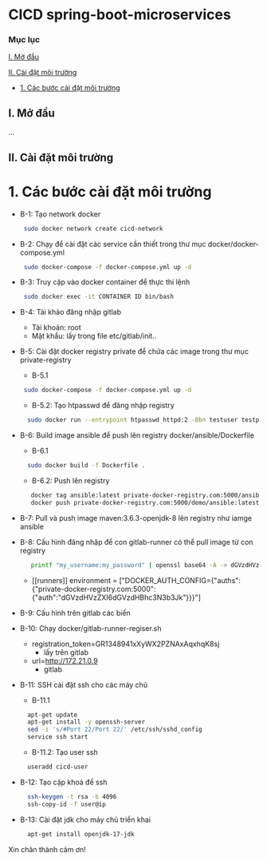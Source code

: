 # CICD spring-boot-microservices
### Mục lục

[I. Mở đầu](#modau)

[II. Cài đặt môi trường](#caidat)
- [1. Các bước cài đặt môi trường](#cacbuoccaidat)


<a name="modau"></a>
## I. Mở đầu
...
<a name="caidat"></a>
## II. Cài đặt môi trường
<a name="cacbuoccaidat"></a>
# 1. Các bước cài đặt môi trường
- B-1: Tạo network docker
     ```sh
      sudo docker network create cicd-network
     ```
- B-2: Chạy để cài đặt các service cần thiết trong thư mục docker/docker-compose.yml
     ```sh
      sudo docker-compose -f docker-compose.yml up -d
     ```
    
- B-3: Truy cập vào docker container để thực thi lệnh
     ```sh
      sudo docker exec -it CONTAINER ID bin/bash
     ```
	
- B-4: Tài khảo đăng nhập gitlab
    - Tài khoản: root
    - Mật khẩu: lấy trong file etc/gitlab/init..

- B-5: Cài đặt docker registry private để chứa các image trong thư mục private-registry
     - B-5.1 
     ```sh
      sudo docker-compose -f docker-compose.yml up -d
     ```
     - B-5.2: Tạo htpasswd để đăng nhập registry
     ```sh
       sudo docker run --entrypoint htpasswd httpd:2 -Bbn testuser testpassword > /auth/htpasswd
     ```
        
- B-6: Build image ansible để push lên registry docker/ansible/Dockerfile
     - B-6.1 
     ```sh
       sudo docker build -f Dockerfile .
     ```
     - B-6.2: Push lên registry
     ```sh
    	docker tag ansible:latest private-docker-registry.com:5000/ansible/ansible:latest
        docker push private-docker-registry.com:5000/demo/ansible:latest
     ```
	
- B-7: Pull và push image maven:3.6.3-openjdk-8 lên registry như iamge ansible

- B-8: Cấu hình đăng nhập để con gitlab-runner có thể pull image từ con registry
    ```sh
       printf "my_username:my_password" | openssl base64 -A -> dGVzdHVzZXI6dGVzdHBhc3N3b3Jk
    ```
    - [[runners]]
        environment = ["DOCKER_AUTH_CONFIG={\"auths\":{\"private-docker-registry.com:5000\":{\"auth\":\"dGVzdHVzZXI6dGVzdHBhc3N3b3Jk\"}}}"]

- B-9: Cấu hình trên gitlab các biến

- B-10: Chạy docker/gitlab-runner-regiser.sh
    - registration_token=GR1348941xXyWX2PZNAxAqxhqK8sj
        - lấy trên gitlab
    - url=http://172.21.0.9
        - gitlab

- B-11: SSH cài đặt ssh cho các máy chủ
   - B-11.1
    ```sh
      apt-get update
      apt-get install -y openssh-server
      sed -i 's/#Port 22/Port 22/' /etc/ssh/sshd_config
      service ssh start
    ```
    - B-11.2: Tạo user ssh
     ```sh
       useradd cicd-user
     ```

- B-12: Tạo cặp khoá để ssh
     ```sh
       ssh-keygen -t rsa -b 4096
       ssh-copy-id -f user@ip
     ```

- B-13: Cài đặt jdk cho máy chủ triển khai
     ```sh
       apt-get install openjdk-17-jdk
     ```

Xin chân thành cảm ơn!
